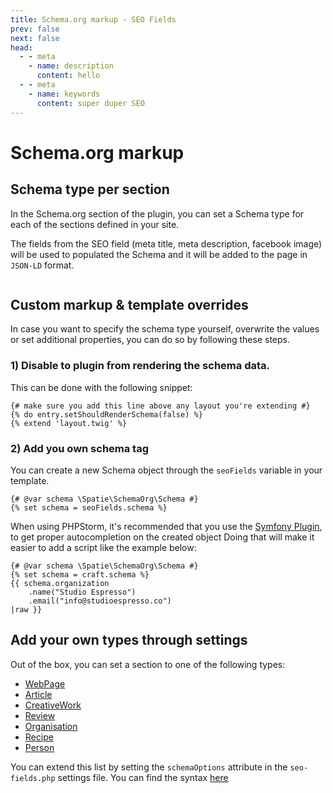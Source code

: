 ```yaml
---
title: Schema.org markup - SEO Fields
prev: false
next: false
head:
  - - meta
    - name: description
      content: hello
  - - meta
    - name: keywords
      content: super duper SEO
---
```

 
# Schema.org markup

## Schema type per section

In the Schema.org section of the plugin, you can set a Schema type for each of the sections defined in your site.

The fields from the SEO field (meta title, meta description, facebook image) will be used to populated the Schema and it will be added to the page in ``JSON-LD`` format.

<img src="/img/schema_org.png" alt="">

## Custom markup & template overrides
In case you want to specify the schema type yourself, overwrite the values or set additional properties, you can do so by following these steps.
### 1) Disable to plugin from rendering the schema data.
This can be done with the following snippet:

````twig
{# make sure you add this line above any layout you're extending #}
{% do entry.setShouldRenderSchema(false) %}
{% extend 'layout.twig' %}
````

### 2) Add you own schema tag

You can create a new Schema object through the ``seoFields`` variable in your template.
````twig
{# @var schema \Spatie\SchemaOrg\Schema #}
{% set schema = seoFields.schema %}
````
When using PHPStorm, it's recommended that you use the [Symfony Plugin](https://plugins.jetbrains.com/plugin/7219-symfony-plugin), to get proper autocompletion on the created object
Doing that will make it easier to add a script like the example below:

````twig
{# @var schema \Spatie\SchemaOrg\Schema #}
{% set schema = craft.schema %}
{{ schema.organization
    .name("Studio Espresso")
    .email("info@studioespresso.co")
|raw }}

````


## Add your own types through settings

Out of the box, you can set a section to one of the following types:
- <a href="https://schema.org/WebPage" target="_blank">WebPage</a>
- <a href="https://schema.org/Article" target="_blank">Article</a>
- <a href="https://schema.org/CreativeWork" target="_blank">CreativeWork</a>
- <a href="https://schema.org/Review" target="_blank">Review</a>
- <a href="https://schema.org/Organisation" target="_blank">Organisation</a>
- <a href="https://schema.org/Recipe" target="_blank">Recipe</a>
- <a href="https://schema.org/Person" target="_blank">Person</a>

You can extend this list by setting the ``schemaOptions`` attribute in the ``seo-fields.php`` settings file. You can find the syntax [here]() 

